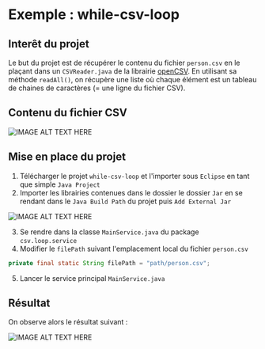 # Exemple : while-csv-loop

## Interêt du projet

Le but du projet est de récupérer le contenu du fichier ```person.csv``` en le plaçant dans un ```CSVReader.java``` 
de la librairie [openCSV](http://opencv.org/documentation.html). En utilisant sa méthode ```readAll()```, on récupère 
une liste où chaque élément est un tableau de chaines de caractères (= une ligne du fichier CSV).

## Contenu du fichier CSV

![IMAGE ALT TEXT HERE](http://blogs.technet.com/cfs-file.ashx/__key/communityserver-blogs-components-weblogfiles/00-00-00-76-18/7140.hsg_2D00_7_2D00_11_2D00_13_2D00_04.png)

## Mise en place du projet

 1. Télécharger le projet ```while-csv-loop``` et l'importer sous ```Eclipse``` en tant que simple ```Java Project``` 
 2. Importer les librairies contenues dans le dossier le dossier ```Jar``` en se rendant dans le ```Java Build Path``` du projet puis ```Add External Jar```

![IMAGE ALT TEXT HERE](http://wiki.lwjgl.org/images/1/15/Eclipse3.png)

 3. Se rendre dans la classe ```MainService.java``` du package ```csv.loop.service```
 4. Modifier le ```filePath``` suivant l'emplacement local du fichier ```person.csv``` 

```java
private final static String filePath = "path/person.csv";
```
5. Lancer le service principal ```MainService.java```

## Résultat

On observe alors le résultat suivant :

![IMAGE ALT TEXT HERE](http://help.eclipse.org/luna/topic/org.eclipse.jdt.doc.user/reference/views/console/images/ref-console_view.PNG)
